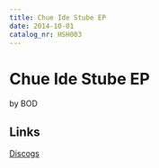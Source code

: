 ```yaml
---
title: Chue Ide Stube EP
date: 2014-10-01
catalog_nr: HSH003
---
```


# Chue Ide Stube EP
by BOD

## Links
[Discogs](https://www.discogs.com/BOD-Chue-Ide-Stube-EP/release/6224255)
